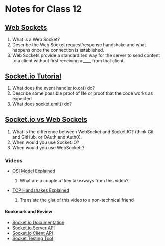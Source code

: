 # Notes for Class 12

## [Web Sockets](https://en.wikipedia.org/wiki/WebSocket)

1. What is a Web Socket?
2. Describe the Web Socket request/response handshake and what happens once the connection is established.
3. Web Sockets provide a standardized way for the server to send content to a client without first receiving a ____ from that client.

## [Socket.io Tutorial](https://www.tutorialspoint.com/socket.io/)

1. What does the event handler io.on() do?
2. Describe some possible proof of life or proof that the code works as expected
3. What does socket.emit() do?

## [Socket.io vs Web Sockets](https://www.educba.com/websocket-vs-socket-io/)

1. What is the difference between WebSocket and Socket.IO? (think Git and GitHub, or OAuth and Auth0).
2. When would you use Socket.IO?
3. When would you use WebSockets?

### Videos

* [OSI Model Explained](https://www.youtube.com/watch?v=vv4y_uOneC0)

    1. What are a couple of key takeaways from this video?

* [TCP Handshakes Explained](https://www.youtube.com/watch?v=xMtP5ZB3wSk)

    1. Translate the gist of this video to a non-technical friend

#### Bookmark and Review

* [Socket.io Documentation](https://socket.io/docs/)
* [Socket.io Server API](https://socket.io/docs/server-api)
* [Socket.io Client API](https://socket.io/docs/client-api)
* [Socket Testing Tool](https://amritb.github.io/socketio-client-tool/)

